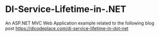 # DI-Service-Lifetime-in-.NET

An ASP.NET MVC Web Application example related to the following blog post https://dicodeplace.com/di-service-lifetime-in-dot-net

